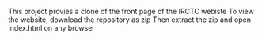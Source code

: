 This project provies a clone of the front page of the IRCTC webiste
To view the website, download the repository as zip
Then extract the zip and open index.html on any browser
